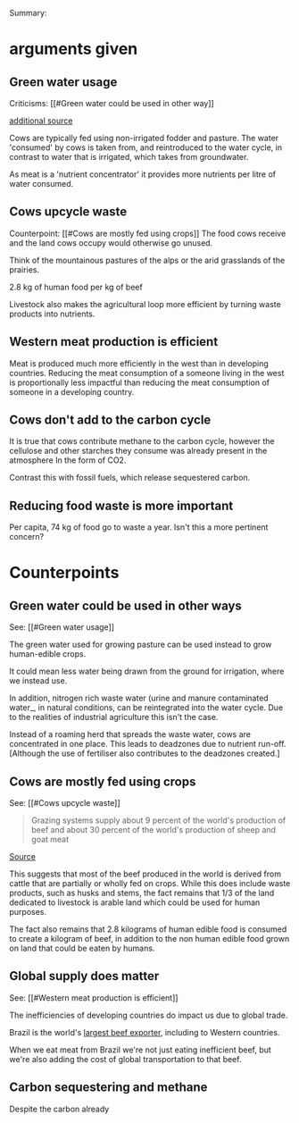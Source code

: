 Summary:
# arguments given
## Green water usage
Criticisms: [[#Green water could be used in other way]]

[additional source](https://waterfootprint.org/en/resources/interactive-tools/product-gallery/)

Cows are typically fed using non-irrigated fodder and pasture. The water 'consumed' by cows is taken from, and reintroduced to the water cycle, in contrast to water that is irrigated, which takes from groundwater.

As meat is a 'nutrient concentrator' it provides more nutrients per litre of water consumed.

## Cows upcycle waste
Counterpoint: [[#Cows are mostly fed using crops]]
The food cows receive and the land cows occupy would otherwise go unused.

Think of the mountainous pastures of the alps or the arid grasslands of the prairies.

2.8 kg of human food per kg of beef

Livestock also makes the agricultural loop more efficient by turning waste products into nutrients.

## Western meat production is efficient
Meat is produced much more efficiently in the west than in developing countries. Reducing the meat consumption of a someone living in the west is proportionally less impactful than reducing the meat consumption of someone in a developing country.

## Cows don't add to the carbon cycle
It is true that cows contribute methane to the carbon cycle, however the cellulose and other starches they consume was already present in the atmosphere In the form of CO2.

Contrast this with fossil fuels, which release sequestered carbon.

## Reducing food waste is more important
Per capita, 74 kg of food go to waste a year. Isn't this a more pertinent concern?

# Counterpoints
## Green water could be used in other ways
See: [[#Green water usage]]

The green water used for growing pasture can be used instead to grow human-edible crops.

It could mean less water being drawn from the ground for irrigation, where we instead use.

In addition, nitrogen rich waste water (urine and manure contaminated water_, in natural conditions, can be reintegrated into the water cycle. Due to the realities of industrial agriculture this isn't the case.

Instead of a roaming herd that spreads the waste water, cows are concentrated in one place. This leads to deadzones due to nutrient run-off. [Although the use of fertiliser also contributes to the deadzones created.]

## Cows are mostly fed using crops
See: [[#Cows upcycle waste]]
> Grazing systems supply about 9 percent of the world's production of beef and about 30 percent of the world's production of sheep and goat meat

[Source](http://www.fao.org/3/X5303E/x5303e05.htm#chapter%202:%20livestock%20grazing%20systems%20&%20the%20environment)

This suggests that most of the beef produced in the world is derived from cattle that are partially or wholly fed on crops. While this does include waste products, such as husks and stems, the fact remains that 1/3 of the land dedicated to livestock is arable land which could be used for human purposes.

The fact also remains that 2.8 kilograms of human edible food is consumed to create a kilogram of beef, in addition to the non human edible food grown on land that could be eaten by humans.

## Global supply does matter
See: [[#Western meat production is efficient]]

The inefficiencies of developing countries do impact us due to global trade.

Brazil is the world's [largest beef exporter](https://www.pnas.org/content/117/50/31770), including to Western countries.

When we eat meat from Brazil we're not just eating inefficient beef, but we're also adding the cost of global transportation to that beef.

## Carbon sequestering and methane
Despite the carbon already 